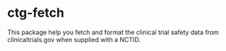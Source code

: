 # ctg-fetch

This package help you fetch and format the clinical trial safety data from clinicaltrials.gov when supplied with a NCTID. 
